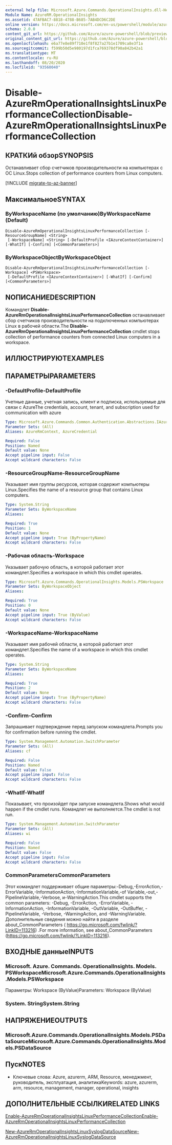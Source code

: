 ```yaml
---
external help file: Microsoft.Azure.Commands.OperationalInsights.dll-Help.xml
Module Name: AzureRM.OperationalInsights
ms.assetid: 47AFBAC7-8818-4788-B685-7AB4DCD6C2DE
online version: https://docs.microsoft.com/en-us/powershell/module/azurerm.operationalinsights/disable-azurermoperationalinsightslinuxperformancecollection
schema: 2.0.0
content_git_url: https://github.com/Azure/azure-powershell/blob/preview/src/ResourceManager/OperationalInsights/Commands.OperationalInsights/help/Disable-AzureRmOperationalInsightsLinuxPerformanceCollection.md
original_content_git_url: https://github.com/Azure/azure-powershell/blob/preview/src/ResourceManager/OperationalInsights/Commands.OperationalInsights/help/Disable-AzureRmOperationalInsightsLinuxPerformanceCollection.md
ms.openlocfilehash: e6a77e8e89f710e1f8f827a27b1e1709ca8e3f1a
ms.sourcegitcommit: f599b50d5e980197d1fca769378df90a842b42a1
ms.translationtype: MT
ms.contentlocale: ru-RU
ms.lasthandoff: 08/20/2020
ms.locfileid: "93560040"
---
```

# <span data-ttu-id="f6d7f-101">Disable-AzureRmOperationalInsightsLinuxPerformanceCollection</span><span class="sxs-lookup"><span data-stu-id="f6d7f-101">Disable-AzureRmOperationalInsightsLinuxPerformanceCollection</span></span>

## <span data-ttu-id="f6d7f-102">КРАТКИй обзор</span><span class="sxs-lookup"><span data-stu-id="f6d7f-102">SYNOPSIS</span></span>
<span data-ttu-id="f6d7f-103">Останавливает сбор счетчиков производительности на компьютерах с ОС Linux.</span><span class="sxs-lookup"><span data-stu-id="f6d7f-103">Stops collection of performance counters from Linux computers.</span></span>

[!INCLUDE [migrate-to-az-banner](../../includes/migrate-to-az-banner.md)]

## <span data-ttu-id="f6d7f-104">Максимальное</span><span class="sxs-lookup"><span data-stu-id="f6d7f-104">SYNTAX</span></span>

### <span data-ttu-id="f6d7f-105">ByWorkspaceName (по умолчанию)</span><span class="sxs-lookup"><span data-stu-id="f6d7f-105">ByWorkspaceName (Default)</span></span>
```
Disable-AzureRmOperationalInsightsLinuxPerformanceCollection [-ResourceGroupName] <String>
 [-WorkspaceName] <String> [-DefaultProfile <IAzureContextContainer>] [-WhatIf] [-Confirm] [<CommonParameters>]
```

### <span data-ttu-id="f6d7f-106">ByWorkspaceObject</span><span class="sxs-lookup"><span data-stu-id="f6d7f-106">ByWorkspaceObject</span></span>
```
Disable-AzureRmOperationalInsightsLinuxPerformanceCollection [-Workspace] <PSWorkspace>
 [-DefaultProfile <IAzureContextContainer>] [-WhatIf] [-Confirm] [<CommonParameters>]
```

## <span data-ttu-id="f6d7f-107">NОПИСАНИЕ</span><span class="sxs-lookup"><span data-stu-id="f6d7f-107">DESCRIPTION</span></span>
<span data-ttu-id="f6d7f-108">Командлет **Disable-AzureRmOperationalInsightsLinuxPerformanceCollection** останавливает сбор счетчиков производительности на подключенных компьютерах Linux в рабочей области.</span><span class="sxs-lookup"><span data-stu-id="f6d7f-108">The **Disable-AzureRmOperationalInsightsLinuxPerformanceCollection** cmdlet stops collection of performance counters from connected Linux computers in a workspace.</span></span>

## <span data-ttu-id="f6d7f-109">ИЛЛЮСТРИРУЮТ</span><span class="sxs-lookup"><span data-stu-id="f6d7f-109">EXAMPLES</span></span>

## <span data-ttu-id="f6d7f-110">ПАРАМЕТРЫ</span><span class="sxs-lookup"><span data-stu-id="f6d7f-110">PARAMETERS</span></span>

### <span data-ttu-id="f6d7f-111">-DefaultProfile</span><span class="sxs-lookup"><span data-stu-id="f6d7f-111">-DefaultProfile</span></span>
<span data-ttu-id="f6d7f-112">Учетные данные, учетная запись, клиент и подписка, используемые для связи с Azure</span><span class="sxs-lookup"><span data-stu-id="f6d7f-112">The credentials, account, tenant, and subscription used for communication with azure</span></span>

```yaml
Type: Microsoft.Azure.Commands.Common.Authentication.Abstractions.IAzureContextContainer
Parameter Sets: (All)
Aliases: AzureRmContext, AzureCredential

Required: False
Position: Named
Default value: None
Accept pipeline input: False
Accept wildcard characters: False
```

### <span data-ttu-id="f6d7f-113">-ResourceGroupName</span><span class="sxs-lookup"><span data-stu-id="f6d7f-113">-ResourceGroupName</span></span>
<span data-ttu-id="f6d7f-114">Указывает имя группы ресурсов, которая содержит компьютеры Linux.</span><span class="sxs-lookup"><span data-stu-id="f6d7f-114">Specifies the name of a resource group that contains Linux computers.</span></span>

```yaml
Type: System.String
Parameter Sets: ByWorkspaceName
Aliases:

Required: True
Position: 1
Default value: None
Accept pipeline input: True (ByPropertyName)
Accept wildcard characters: False
```

### <span data-ttu-id="f6d7f-115">-Рабочая область</span><span class="sxs-lookup"><span data-stu-id="f6d7f-115">-Workspace</span></span>
<span data-ttu-id="f6d7f-116">Указывает рабочую область, в которой работает этот командлет.</span><span class="sxs-lookup"><span data-stu-id="f6d7f-116">Specifies a workspace in which this cmdlet operates.</span></span>

```yaml
Type: Microsoft.Azure.Commands.OperationalInsights.Models.PSWorkspace
Parameter Sets: ByWorkspaceObject
Aliases:

Required: True
Position: 0
Default value: None
Accept pipeline input: True (ByValue)
Accept wildcard characters: False
```

### <span data-ttu-id="f6d7f-117">-WorkspaceName</span><span class="sxs-lookup"><span data-stu-id="f6d7f-117">-WorkspaceName</span></span>
<span data-ttu-id="f6d7f-118">Указывает имя рабочей области, в которой работает этот командлет.</span><span class="sxs-lookup"><span data-stu-id="f6d7f-118">Specifies the name of a workspace in which this cmdlet operates.</span></span>

```yaml
Type: System.String
Parameter Sets: ByWorkspaceName
Aliases:

Required: True
Position: 2
Default value: None
Accept pipeline input: True (ByPropertyName)
Accept wildcard characters: False
```

### <span data-ttu-id="f6d7f-119">-Confirm</span><span class="sxs-lookup"><span data-stu-id="f6d7f-119">-Confirm</span></span>
<span data-ttu-id="f6d7f-120">Запрашивает подтверждение перед запуском командлета.</span><span class="sxs-lookup"><span data-stu-id="f6d7f-120">Prompts you for confirmation before running the cmdlet.</span></span>

```yaml
Type: System.Management.Automation.SwitchParameter
Parameter Sets: (All)
Aliases: cf

Required: False
Position: Named
Default value: False
Accept pipeline input: False
Accept wildcard characters: False
```

### <span data-ttu-id="f6d7f-121">-WhatIf</span><span class="sxs-lookup"><span data-stu-id="f6d7f-121">-WhatIf</span></span>
<span data-ttu-id="f6d7f-122">Показывает, что произойдет при запуске командлета.</span><span class="sxs-lookup"><span data-stu-id="f6d7f-122">Shows what would happen if the cmdlet runs.</span></span>
<span data-ttu-id="f6d7f-123">Командлет не выполняется.</span><span class="sxs-lookup"><span data-stu-id="f6d7f-123">The cmdlet is not run.</span></span>

```yaml
Type: System.Management.Automation.SwitchParameter
Parameter Sets: (All)
Aliases: wi

Required: False
Position: Named
Default value: False
Accept pipeline input: False
Accept wildcard characters: False
```

### <span data-ttu-id="f6d7f-124">CommonParameters</span><span class="sxs-lookup"><span data-stu-id="f6d7f-124">CommonParameters</span></span>
<span data-ttu-id="f6d7f-125">Этот командлет поддерживает общие параметры:-Debug,-ErrorAction,-ErrorVariable,-InformationAction,-InformationVariable,-of Variable,-out,-PipelineVariable,-Verbose, и-WarningAction.</span><span class="sxs-lookup"><span data-stu-id="f6d7f-125">This cmdlet supports the common parameters: -Debug, -ErrorAction, -ErrorVariable, -InformationAction, -InformationVariable, -OutVariable, -OutBuffer, -PipelineVariable, -Verbose, -WarningAction, and -WarningVariable.</span></span> <span data-ttu-id="f6d7f-126">Дополнительные сведения можно найти в разделе about_CommonParameters ( https://go.microsoft.com/fwlink/?LinkID=113216) .</span><span class="sxs-lookup"><span data-stu-id="f6d7f-126">For more information, see about_CommonParameters (https://go.microsoft.com/fwlink/?LinkID=113216).</span></span>

## <span data-ttu-id="f6d7f-127">ВХОДНЫЕ данные</span><span class="sxs-lookup"><span data-stu-id="f6d7f-127">INPUTS</span></span>

### <span data-ttu-id="f6d7f-128">Microsoft. Azure. Commands. OperationalInsights. Models. PSWorkspace</span><span class="sxs-lookup"><span data-stu-id="f6d7f-128">Microsoft.Azure.Commands.OperationalInsights.Models.PSWorkspace</span></span>
<span data-ttu-id="f6d7f-129">Параметры: Workspace (ByValue)</span><span class="sxs-lookup"><span data-stu-id="f6d7f-129">Parameters: Workspace (ByValue)</span></span>

### <span data-ttu-id="f6d7f-130">System. String</span><span class="sxs-lookup"><span data-stu-id="f6d7f-130">System.String</span></span>

## <span data-ttu-id="f6d7f-131">НАПРЯЖЕНИЕ</span><span class="sxs-lookup"><span data-stu-id="f6d7f-131">OUTPUTS</span></span>

### <span data-ttu-id="f6d7f-132">Microsoft.Azure.Commands.OperationalInsights.Models.PSDataSource</span><span class="sxs-lookup"><span data-stu-id="f6d7f-132">Microsoft.Azure.Commands.OperationalInsights.Models.PSDataSource</span></span>

## <span data-ttu-id="f6d7f-133">Пуск</span><span class="sxs-lookup"><span data-stu-id="f6d7f-133">NOTES</span></span>
* <span data-ttu-id="f6d7f-134">Ключевые слова: Azure, azurerm, ARM, Resource, менеджмент, руководитель, эксплуатация, аналитика</span><span class="sxs-lookup"><span data-stu-id="f6d7f-134">Keywords: azure, azurerm, arm, resource, management, manager, operational, insights</span></span>

## <span data-ttu-id="f6d7f-135">ДОПОЛНИТЕЛЬНЫЕ ССЫЛКИ</span><span class="sxs-lookup"><span data-stu-id="f6d7f-135">RELATED LINKS</span></span>

[<span data-ttu-id="f6d7f-136">Enable-AzureRmOperationalInsightsLinuxPerformanceCollection</span><span class="sxs-lookup"><span data-stu-id="f6d7f-136">Enable-AzureRmOperationalInsightsLinuxPerformanceCollection</span></span>](./Enable-AzureRmOperationalInsightsLinuxPerformanceCollection.md)

[<span data-ttu-id="f6d7f-137">New-AzureRmOperationalInsightsLinuxSyslogDataSource</span><span class="sxs-lookup"><span data-stu-id="f6d7f-137">New-AzureRmOperationalInsightsLinuxSyslogDataSource</span></span>](./New-AzureRmOperationalInsightsLinuxSyslogDataSource.md)


